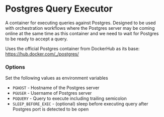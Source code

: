# Postgres Query Executor
A container for executing queries against Postgres. Designed to be used with orchestration workflows where the Postgres server may be coming online at the same time as this container and we need to wait for Postgres to be ready to accept a query.

Uses the official Postgres container from DockerHub as its base: https://hub.docker.com/_/postgres/

### Options
Set the following values as environment variables

- `PGHOST` - Hostname of the Postgres server
- `PGUSER` - Username of Postgres server
- `PGQUERY` - Query to execute including trailing semicolon
- `SLEEP_BEFORE_EXEC` - (optional) sleep before executing query after Postgres port is detected to be open
